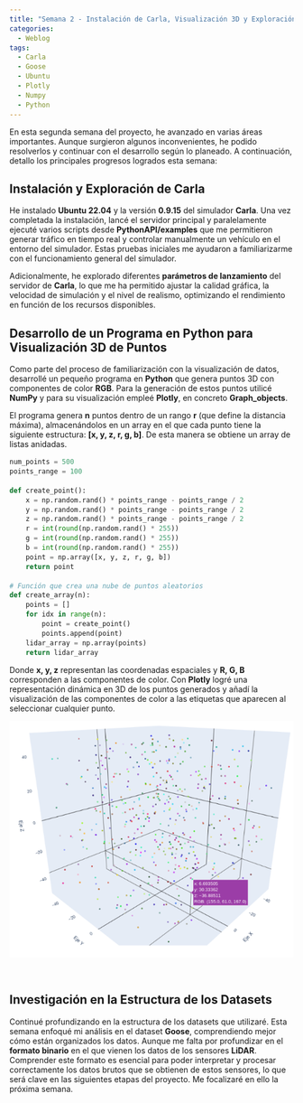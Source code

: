 ```yaml
---
title: "Semana 2 - Instalación de Carla, Visualización 3D y Exploración de Datasets"
categories:
  - Weblog
tags:
  - Carla
  - Goose
  - Ubuntu
  - Plotly
  - Numpy
  - Python
---
```


En esta segunda semana del proyecto, he avanzado en varias áreas importantes. Aunque surgieron algunos inconvenientes, he podido resolverlos y continuar con el desarrollo según lo planeado. A continuación, detallo los principales progresos logrados esta semana:

## Instalación y Exploración de Carla

He instalado **Ubuntu 22.04** y la versión **0.9.15** del simulador **Carla**. Una vez completada la instalación, lancé el servidor principal y paralelamente ejecuté varios scripts desde **PythonAPI/examples** que me permitieron generar tráfico en tiempo real y controlar manualmente un vehículo en el entorno del simulador. Estas pruebas iniciales me ayudaron a familiarizarme con el funcionamiento general del simulador.

Adicionalmente, he explorado diferentes **parámetros de lanzamiento** del servidor de **Carla**, lo que me ha permitido ajustar la calidad gráfica, la velocidad de simulación y el nivel de realismo, optimizando el rendimiento en función de los recursos disponibles.

## Desarrollo de un Programa en Python para Visualización 3D de Puntos

Como parte del proceso de familiarización con la visualización de datos, desarrollé un pequeño programa en **Python** que genera puntos 3D con componentes de color **RGB**. Para la generación de estos puntos utilicé **NumPy** y para su visualización empleé **Plotly**, en concreto **Graph_objects**.

El programa genera **n** puntos dentro de un rango **r** (que define la distancia máxima), almacenándolos en un array en el que cada punto tiene la siguiente estructura: **[x, y, z, r, g, b]**. De esta manera se obtiene un array de listas anidadas.

```python
num_points = 500
points_range = 100

def create_point(): 
    x = np.random.rand() * points_range - points_range / 2
    y = np.random.rand() * points_range - points_range / 2
    z = np.random.rand() * points_range - points_range / 2
    r = int(round(np.random.rand() * 255))
    g = int(round(np.random.rand() * 255))
    b = int(round(np.random.rand() * 255))
    point = np.array([x, y, z, r, g, b])
    return point

# Función que crea una nube de puntos aleatorios
def create_array(n):
    points = []
    for idx in range(n):
        point = create_point()
        points.append(point)
    lidar_array = np.array(points)
    return lidar_array
```

Donde **x, y, z** representan las coordenadas espaciales y **R, G, B** corresponden a las componentes de color. Con **Plotly** logré una representación dinámica en 3D de los puntos generados y añadí la visualización de las componentes de color a las etiquetas que aparecen al seleccionar cualquier punto.   

<p align="center">
  <img src="https://github.com/RoboticsLabURJC/2024-tfg-felix-martinez/blob/main/docs/assets/images/3d-points-visualizer.png" alt="Visualizador de Puntos 3D">
</p>
<figure class="align-center" style="max-width: 100%">
  <img src="{{ site.url }}{{ site.baseurl }}/assets/images/3d-points-visualizer.png" alt="">
</figure>

## Investigación en la Estructura de los Datasets

Continué profundizando en la estructura de los datasets que utilizaré. Esta semana enfoqué mi análisis en el dataset **Goose**, comprendiendo mejor cómo están organizados los datos. Aunque me falta por profundizar en el **formato binario** en el que vienen los datos de los sensores **LiDAR**. Comprender este formato es esencial para poder interpretar y procesar correctamente los datos brutos que se obtienen de estos sensores, lo que será clave en las siguientes etapas del proyecto. Me focalizaré en ello la próxima semana.






